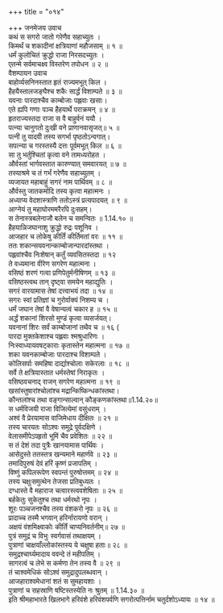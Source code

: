 +++
title = "०१४"

+++
जनमेजय उवाच  
कथं स सगरो जातो गरेणैव सहाच्युतः ।  
किमर्थं च शकादीनां क्षत्रियाणां महौजसाम् ॥ १ ॥  
धर्मं कुलोचितं क्रुद्धो राजा निरसदच्युतः ।  
एतन्मे सर्वमाचक्ष्व विस्तरेण तपोधन ॥ २ ॥  
वैशम्पायन उवाच  
बाहोर्व्यसनिनस्तात हृतं राज्यमभूत् किल ।  
हैहयैस्तालजङ्घैश्च शकैः सार्द्धं विशाम्पते ॥ ३ ॥  
यवनाः पारदाश्चैव काम्बोजाः पह्लवाः खसाः।  
एते ह्यपि गणाः पञ्च हैहयार्थे पराक्रमन् ॥ ४ ॥  
हृतराज्यस्तदा राजा स वै बाहुर्वनं ययौ ।  
पत्न्या चानुगतो दुःखी वने प्राणानवासृजत्॥ ५ ॥  
पत्नी तु यादवी तस्य सगर्भा पृष्ठतोऽन्वगात्।  
सपत्न्या च गरस्तस्यै दत्तः पूर्वमभूत् किल ॥ ६ ॥  
सा तु भर्तुश्चितां कृत्वा वने तामध्यरोहत ।  
और्वस्तां भार्गवस्तात कारुण्यात् समवारयत् ॥ ७ ॥  
तस्याश्रमे च तं गर्भं गरेणैव सहाच्युतम् ।  
व्यजायत महाबाहुं सगरं नाम पार्थिवम् ॥ ८ ॥  
और्वस्तु जातकर्मादि तस्य कृत्वा महात्मनः ।  
अध्याप्य वेदशास्त्राणि ततोऽस्त्रं प्रत्यपादयत् ॥ ९ ॥  
आग्नेयं तु महाघोरममरैरपि दुःसहम्।  
स तेनास्त्रबलेनाजौ बलेन च समन्वितः ॥ 1.14.१० ॥  
हैहयान्निजघानाशु क्रुद्धो रुद्रः पशूनिव ।  
आजहार च लोकेषु कीर्तिं कीर्तिमतां वरः ॥ ११ ॥  
ततः शकान्सयवनान्काम्बोजान्पारदांस्तथा ।  
पह्लवांश्चैव निःशेषान् कर्तुं व्यवसितस्तदा ॥ १२  
ते वध्यमाना वीरेण सगरेण महात्मना ।  
वसिष्ठं शरणं गत्वा प्रणिपेतुर्मनीषिणम् ॥ १३ ॥  
वसिष्ठस्त्वथ तान् दृष्ट्वा समयेन महाद्युतिः ।  
सगरं वारयामास तेषां दत्त्वाभयं तदा ॥ १४ ॥  
सगरः स्वां प्रतिज्ञां च गुरोर्वाक्यं निशम्य च ।  
धर्मं जघान तेषां वै वेषान्यत्वं चकार ह ॥ १५ ॥  
अर्द्धं शकानां शिरसो मुण्डं कृत्वा व्यसर्जयत्।  
यवनानां शिरः सर्वं काम्बोजानां तथैव च ॥ १६ (  
पारदा मुक्तकेशाश्च पह्लवाः श्मश्रुधारिणः ।  
निःस्वाध्यायवषट्काराः कृतास्तेन महात्मना ॥ १७ ॥  
शका यवनकाम्बोजाः पारदाश्च विशाम्पते ।  
कोलिसर्पाः समहिषा दार्द्याश्चोलाः सकेरलाः ॥ १८ ॥  
सर्वे ते क्षत्रियास्तात धर्मस्तेषां निराकृतः ।  
वसिष्ठवचनाद् राजन् सगरेण महात्मना ॥ १९ ॥  
खसांस्तुषारांश्चोलांश्च मद्रान्किष्किन्धकांस्तथा।  
कौन्तलांश्च तथा वङ्गान्साल्वान् कौङ्कणकांस्तथा॥1.14.२०॥  
स धर्मविजयी राजा विजित्येमां वसुंधराम् ।  
अश्वं वै प्रेरयामास वाजिमेधाय दीक्षितः ॥ २१ ॥  
तस्य चारयतः सोऽश्वः समुद्रे पूर्वदक्षिणे ।  
वेलासमीपेऽपहृतो भूमिं चैव प्रवेशितः ॥ २२ ॥  
स तं देशं तदा पुत्रैः खानयामास पार्थिवः ।  
आसेदुस्ते ततस्तत्र खन्यमाने महार्णवे ॥ २३ ॥  
तमादिपुरुषं देवं हरिं कृष्णं प्रजापतिम् ।  
विष्णुं कपिलरूपेण स्वपन्तं पुरुषोत्तमम् ॥ २४ ॥  
तस्य चक्षुःसमुत्थेन तेजसा प्रतिबुध्यतः ।  
दग्धास्ते वै महाराज चत्वारस्त्ववशेषिताः ॥ २५ ॥  
बर्हकेतुः सुकेतुश्च तथा धर्मरथो नृपः ।  
शूरः पञ्चजनश्चैव तस्य वंशकरो नृपः ॥ २६ ॥  
प्रादाच्च तस्मै भगवान् हरिर्नारायणो वरान् ।  
अक्षयं वंशमिक्ष्वाकोः कीर्तिं चाप्यनिवर्तनीम्॥ २७ ॥  
पुत्रं समुद्रं च विभुः स्वर्गवासं तथाक्षयम् ।  
पुत्राणां चाक्षयाँल्लोकांस्तस्य ये चक्षुषा हताः॥ २८ ॥  
समुद्रश्चार्घ्यमादाय ववन्दे तं महीपतिम् ।  
सागरत्वं च लेभे स कर्मणा तेन तस्य वै ॥ २९ ॥  
तं चाश्वमेधिकं सोऽश्वं समुद्रादुपलब्धवान् ।  
आजहाराश्वमेधानां शतं स सुमहायशाः ।  
पुत्राणां च सहस्राणि षष्टिस्तस्येति नः श्रुतम् ॥ 1.14.३० ॥  
इति श्रीमहाभारते खिलभागे हरिवंशे हरिवंशपर्वणि सगरोत्पत्तिर्नाम चतुर्दशोऽध्यायः ॥ १४ ॥